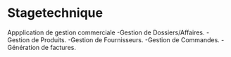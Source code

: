 # Stagetechnique
 Appplication de gestion commerciale
-Gestion de Dossiers/Affaires.
-Gestion de Produits.
-Gestion de Fournisseurs.
-Gestion de Commandes.
-Génération de factures.